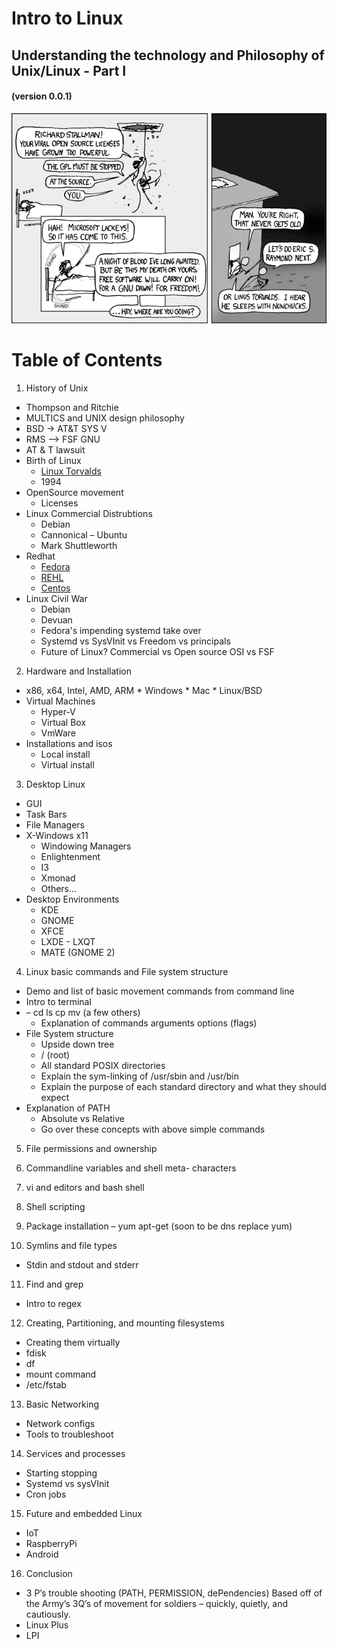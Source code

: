 # Intro to Linux
## Understanding the technology and Philosophy of Unix/Linux - Part I
#### (version 0.0.1)

![Understanding the Technology and Philosophy of Unix/Linux](images/open_source.png "Understanding the Technology and Philosophy of Unix/Linux")

# Table of Contents

1.	History of Unix
  * Thompson and Ritchie 
  *  MULTICS and UNIX design philosophy
  *	BSD -> AT&T SYS V
  *	RMS –> FSF GNU 
  * AT & T lawsuit
  * Birth of Linux 
       * [Linux Torvalds](https://plus.google.com/+LinusTorvalds/posts) 
       * 1994
  * OpenSource movement 
       * Licenses
  * Linux Commercial Distrubtions
       * Debian
       * Cannonical – Ubuntu
       * Mark Shuttleworth
   * Redhat
        * [Fedora](https://getfedora.org/)
        * [REHL](http://www.redhat.com/en/technologies/linux-platforms/enterprise-linux)
        * [Centos](http://www.centos.org)
   * Linux Civil War 
        * Debian 
        * Devuan
        * Fedora's impending systemd take over
        * Systemd vs SysVInit vs Freedom vs principals
        * Future of Linux?  Commercial vs Open source OSI vs FSF

2.	Hardware and Installation
  * x86, x64, Intel, AMD, ARM
        * Windows
        * Mac
        * Linux/BSD
   * Virtual Machines
        * Hyper-V
        * Virtual Box
        * VmWare
   * Installations and isos
        * Local install
        * Virtual install

3.	Desktop Linux 
   * GUI
   * Task Bars 
   * File Managers
   * X-Windows x11  
        * Windowing Managers
        * Enlightenment
        * I3
        * Xmonad
        * Others…
   * Desktop Environments
        * KDE
        * GNOME
        * XFCE
        * LXDE - LXQT
        * MATE (GNOME 2)

4.	Linux basic commands and File system structure
   * Demo and list of basic movement commands from command line
   * Intro to terminal
   * – cd ls cp mv  (a few others)
        * Explanation of commands arguments options (flags)
   * File System structure
        * Upside down tree
        * / (root)
        * All standard POSIX directories
        * Explain the sym-linking of /usr/sbin and /usr/bin
        * Explain the purpose of each standard directory and what they should expect
   * Explanation of PATH
        * Absolute vs Relative
        * Go over these concepts with above simple commands
	
5.	File permissions and ownership

6.	Commandline variables and shell meta- characters

7.	vi and editors and bash shell

8.	Shell scripting

9.	Package installation – yum apt-get (soon to be dns replace yum)

10.	Symlins and file types	
   * Stdin and stdout and stderr

11.	Find and grep 
   * Intro to regex

12.	Creating, Partitioning, and mounting filesystems
   * Creating them virtually
   * fdisk   
   * df
   * mount command
   * /etc/fstab

13.	Basic Networking
   * Network configs 
   * Tools to troubleshoot

14.	Services and processes
   * Starting stopping
   * Systemd vs sysVInit
   * Cron jobs

15.	Future and embedded Linux
   * IoT
   * RaspberryPi
   * Android

16.	Conclusion 
   * 3 P’s trouble shooting (PATH, PERMISSION, dePendencies) Based off of the Army’s 3Q’s of movement for soldiers – quickly, quietly, and cautiously.
   * Linux Plus 
   * LPI

